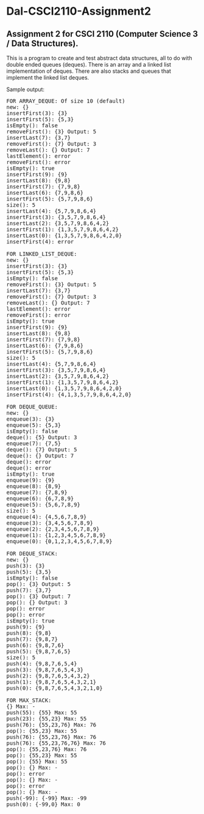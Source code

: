 # Dal-CSCI2110-Assignment2

<h2>Assignment 2 for CSCI 2110 (Computer Science 3 / Data Structures).</h2>

<p>This is a program to create and test abstract data structures, all to do with double ended queues (deques). There is an array and a linked list implementation of deques. There are also stacks and queues that implement the linked list deques.</p>

Sample output:
<pre>
FOR ARRAY_DEQUE: Of size 10 (default)
new: {}
insertFirst(3): {3}
insertFirst(5): {5,3}
isEmpty(): false
removeFirst(): {3} Output: 5
insertLast(7): {3,7}
removeFirst(): {7} Output: 3
removeLast(): {} Output: 7
lastElement(): error
removeFirst(): error
isEmpty(): true
insertFirst(9): {9}
insertLast(8): {9,8}
insertFirst(7): {7,9,8}
insertLast(6): {7,9,8,6}
insertFirst(5): {5,7,9,8,6}
size(): 5
insertLast(4): {5,7,9,8,6,4}
insertFirst(3): {3,5,7,9,8,6,4}
insertLast(2): {3,5,7,9,8,6,4,2}
insertFirst(1): {1,3,5,7,9,8,6,4,2}
insertLast(0): {1,3,5,7,9,8,6,4,2,0}
insertFirst(4): error

FOR LINKED_LIST_DEQUE:
new: {}
insertFirst(3): {3}
insertFirst(5): {5,3}
isEmpty(): false
removeFirst(): {3} Output: 5
insertLast(7): {3,7}
removeFirst(): {7} Output: 3
removeLast(): {} Output: 7
lastElement(): error
removeFirst(): error
isEmpty(): true
insertFirst(9): {9}
insertLast(8): {9,8}
insertFirst(7): {7,9,8}
insertLast(6): {7,9,8,6}
insertFirst(5): {5,7,9,8,6}
size(): 5
insertLast(4): {5,7,9,8,6,4}
insertFirst(3): {3,5,7,9,8,6,4}
insertLast(2): {3,5,7,9,8,6,4,2}
insertFirst(1): {1,3,5,7,9,8,6,4,2}
insertLast(0): {1,3,5,7,9,8,6,4,2,0}
insertFirst(4): {4,1,3,5,7,9,8,6,4,2,0}

FOR DEQUE_QUEUE:
new: {}
enqueue(3): {3}
enqueue(5): {5,3}
isEmpty(): false
deque(): {5} Output: 3
enqueue(7): {7,5}
deque(): {7} Output: 5
deque(): {} Output: 7
deque(): error
deque(): error
isEmpty(): true
enqueue(9): {9}
enqueue(8): {8,9}
enqueue(7): {7,8,9}
enqueue(6): {6,7,8,9}
enqueue(5): {5,6,7,8,9}
size(): 5
enqueue(4): {4,5,6,7,8,9}
enqueue(3): {3,4,5,6,7,8,9}
enqueue(2): {2,3,4,5,6,7,8,9}
enqueue(1): {1,2,3,4,5,6,7,8,9}
enqueue(0): {0,1,2,3,4,5,6,7,8,9}

FOR DEQUE_STACK:
new: {}
push(3): {3}
push(5): {3,5}
isEmpty(): false
pop(): {3} Output: 5
push(7): {3,7}
pop(): {3} Output: 7
pop(): {} Output: 3
pop(): error
pop(): error
isEmpty(): true
push(9): {9}
push(8): {9,8}
push(7): {9,8,7}
push(6): {9,8,7,6}
push(5): {9,8,7,6,5}
size(): 5
push(4): {9,8,7,6,5,4}
push(3): {9,8,7,6,5,4,3}
push(2): {9,8,7,6,5,4,3,2}
push(1): {9,8,7,6,5,4,3,2,1}
push(0): {9,8,7,6,5,4,3,2,1,0}

FOR MAX_STACK:
{} Max: -
push(55): {55} Max: 55
push(23): {55,23} Max: 55
push(76): {55,23,76} Max: 76
pop(): {55,23} Max: 55
push(76): {55,23,76} Max: 76
push(76): {55,23,76,76} Max: 76
pop(): {55,23,76} Max: 76
pop(): {55,23} Max: 55
pop(): {55} Max: 55
pop(): {} Max: -
pop(): error
pop(): {} Max: -
pop(): error
pop(): {} Max: -
push(-99): {-99} Max: -99
push(0): {-99,0} Max: 0</pre>